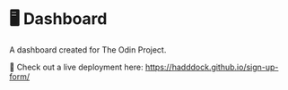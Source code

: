 # 🖥️ Dashboard

A dashboard created for The Odin Project. 

🚀 Check out a live deployment here: https://hadddock.github.io/sign-up-form/
